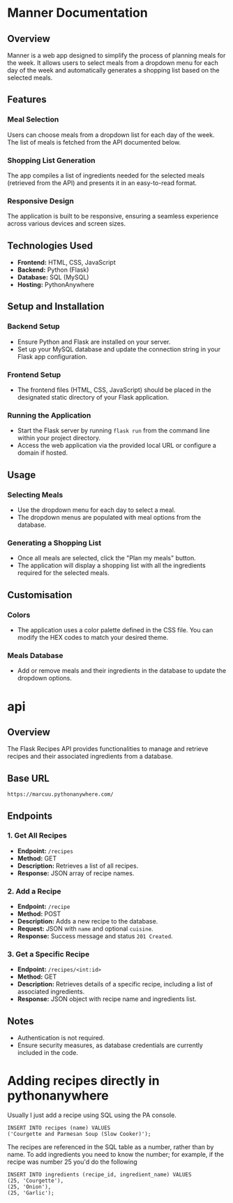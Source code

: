 # Manner Documentation

## Overview

Manner is a web app designed to simplify the process of planning meals for the week. It allows users to select meals from a dropdown menu for each day of the week and automatically generates a shopping list based on the selected meals.

## Features

### Meal Selection

Users can choose meals from a dropdown list for each day of the week. The list of meals is fetched from the API documented below.

### Shopping List Generation

The app compiles a list of ingredients needed for the selected meals (retrieved from the API) and presents it in an easy-to-read format.

### Responsive Design

The application is built to be responsive, ensuring a seamless experience across various devices and screen sizes.

## Technologies Used

- **Frontend:** HTML, CSS, JavaScript
- **Backend:** Python (Flask)
- **Database:** SQL (MySQL)
- **Hosting:** PythonAnywhere

## Setup and Installation

### Backend Setup

- Ensure Python and Flask are installed on your server.
- Set up your MySQL database and update the connection string in your Flask app configuration.

### Frontend Setup

- The frontend files (HTML, CSS, JavaScript) should be placed in the designated static directory of your Flask application.

### Running the Application

- Start the Flask server by running `flask run` from the command line within your project directory.
- Access the web application via the provided local URL or configure a domain if hosted.

## Usage

### Selecting Meals

- Use the dropdown menu for each day to select a meal.
- The dropdown menus are populated with meal options from the database.

### Generating a Shopping List

- Once all meals are selected, click the "Plan my meals" button.
- The application will display a shopping list with all the ingredients required for the selected meals.

## Customisation

### Colors

- The application uses a color palette defined in the CSS file. You can modify the HEX codes to match your desired theme.

### Meals Database

- Add or remove meals and their ingredients in the database to update the dropdown options.


# api 

## Overview

The Flask Recipes API provides functionalities to manage and retrieve recipes and their associated ingredients from a database.

## Base URL

`https://marcuu.pythonanywhere.com/`

## Endpoints

### 1. Get All Recipes

- **Endpoint:** `/recipes`
- **Method:** GET
- **Description:** Retrieves a list of all recipes.
- **Response:** JSON array of recipe names.

### 2. Add a Recipe

- **Endpoint:** `/recipe`
- **Method:** POST
- **Description:** Adds a new recipe to the database.
- **Request:** JSON with `name` and optional `cuisine`.
- **Response:** Success message and status `201 Created`.

### 3. Get a Specific Recipe

- **Endpoint:** `/recipes/<int:id>`
- **Method:** GET
- **Description:** Retrieves details of a specific recipe, including a list of associated ingredients.
- **Response:** JSON object with recipe name and ingredients list.

## Notes

- Authentication is not required.
- Ensure security measures, as database credentials are currently included in the code.



# Adding recipes directly in pythonanywhere
Usually I just add a recipe using SQL using the PA console. 

```
INSERT INTO recipes (name) VALUES 
('Courgette and Parmesan Soup (Slow Cooker)');
```

The recipes are referenced in the SQL table as a number, rather than by name. To add ingredients you need to know the number; for example, if the recipe was number 25 you'd do the following

``` 
INSERT INTO ingredients (recipe_id, ingredient_name) VALUES 
(25, 'Courgette'),
(25, 'Onion'),
(25, 'Garlic');
```
